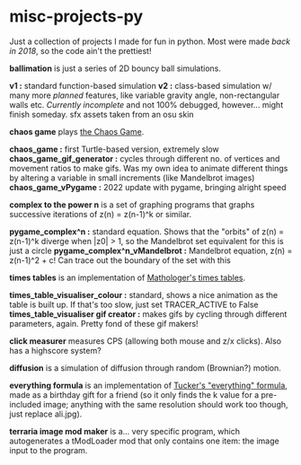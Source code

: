 # misc-projects-py
Just a collection of projects I made for fun in python. Most were made *back in 2018*, so the code ain't the prettiest!



__ballimation__ is just a series of 2D bouncy ball simulations.

**v1 :** standard function-based simulation
**v2 :** class-based simulation w/ many more *planned* features, like variable gravity angle, non-rectangular walls etc. *Currently incomplete* and not 100% debugged, however... might finish someday. sfx assets taken from an osu skin



__chaos game__ plays [the Chaos Game](https://www.youtube.com/watch?v=kbKtFN71Lfs).

**chaos_game :** first Turtle-based version, extremely slow
**chaos_game_gif_generator :** cycles through different no. of vertices and movement ratios to make gifs. Was my own idea to animate different things by altering a variable in small increments (like Mandelbrot images)
**chaos_game_vPygame :** 2022 update with pygame, bringing alright speed



__complex to the power n__ is a set of graphing programs that graphs successive iterations of z(n) = z(n-1)^k or similar.

**pygame_complex^n :** standard equation. Shows that the "orbits" of z(n) = z(n-1)^k diverge when |z0| > 1, so the Mandelbrot set equivalent for this is just a circle
**pygame_complex^n_vMandelbrot :** Mandelbrot equation, z(n) = z(n-1)^2 + c! Can trace out the boundary of the set with this



__times tables__ is an implementation of [Mathologer's times tables](https://www.youtube.com/watch?v=qhbuKbxJsk8).

**times_table_visualiser_colour :** standard, shows a nice animation as the table is built up. If that's too slow, just set TRACER_ACTIVE to False
**times_table_visualiser gif creator :** makes gifs by cycling through different parameters, again. Pretty fond of these gif makers!



__click measurer__ measures CPS (allowing both mouse and z/x clicks). Also has a highscore system?


__diffusion__ is a simulation of diffusion through random (Brownian?) motion.


__everything formula__ is an implementation of [Tucker's "everything" formula](https://www.youtube.com/watch?v=_s5RFgd59ao), made as a birthday gift for a friend (so it only finds the k value for a pre-included image; anything with the same resolution should work too though, just replace ali.jpg).


__terraria image mod maker__ is a... very specific program, which autogenerates a tModLoader mod that only contains one item: the image input to the program.